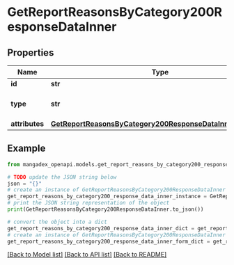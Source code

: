 # GetReportReasonsByCategory200ResponseDataInner


## Properties

Name | Type | Description | Notes
------------ | ------------- | ------------- | -------------
**id** | **str** |  | [optional] 
**type** | **str** |  | [optional] [default to 'report_reason']
**attributes** | [**GetReportReasonsByCategory200ResponseDataInnerAttributes**](GetReportReasonsByCategory200ResponseDataInnerAttributes.md) |  | [optional] 

## Example

```python
from mangadex_openapi.models.get_report_reasons_by_category200_response_data_inner import GetReportReasonsByCategory200ResponseDataInner

# TODO update the JSON string below
json = "{}"
# create an instance of GetReportReasonsByCategory200ResponseDataInner from a JSON string
get_report_reasons_by_category200_response_data_inner_instance = GetReportReasonsByCategory200ResponseDataInner.from_json(json)
# print the JSON string representation of the object
print(GetReportReasonsByCategory200ResponseDataInner.to_json())

# convert the object into a dict
get_report_reasons_by_category200_response_data_inner_dict = get_report_reasons_by_category200_response_data_inner_instance.to_dict()
# create an instance of GetReportReasonsByCategory200ResponseDataInner from a dict
get_report_reasons_by_category200_response_data_inner_form_dict = get_report_reasons_by_category200_response_data_inner.from_dict(get_report_reasons_by_category200_response_data_inner_dict)
```
[[Back to Model list]](../README.md#documentation-for-models) [[Back to API list]](../README.md#documentation-for-api-endpoints) [[Back to README]](../README.md)


